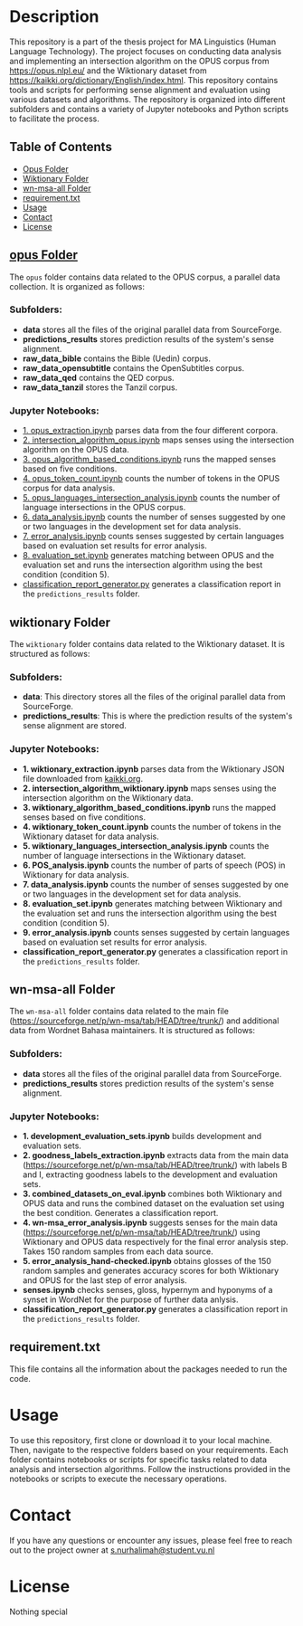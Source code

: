 # Description
This repository is a part of the thesis project for MA Linguistics (Human Language Technology). The project focuses on conducting data analysis and implementing an intersection algorithm on the OPUS corpus from https://opus.nlpl.eu/ and the Wiktionary dataset from https://kaikki.org/dictionary/English/index.html. This repository contains tools and scripts for performing sense alignment and evaluation using various datasets and algorithms. The repository is organized into different subfolders and contains a variety of Jupyter notebooks and Python scripts to facilitate the process.

## Table of Contents
- [Opus Folder](#opus-folder)
- [Wiktionary Folder](#wiktionary-folder)
- [wn-msa-all Folder](#wn-msa-all-folder)
- [requirement.txt](#requirementtxt)
- [Usage](#usage)
- [Contact](#contact)
- [License](#license)

## [opus Folder](https://github.com/iamima188/Siti_Nurhalimah_Thesis_2023/tree/main/opus)

The `opus` folder contains data related to the OPUS corpus, a parallel data collection. It is organized as follows:

### Subfolders:

- **data** stores all the files of the original parallel data from SourceForge.
- **predictions_results** stores prediction results of the system's sense alignment.
- **raw_data_bible** contains the Bible (Uedin) corpus.
- **raw_data_opensubtitle** contains the OpenSubtitles corpus.
- **raw_data_qed** contains the QED corpus.
- **raw_data_tanzil** stores the Tanzil corpus.

### Jupyter Notebooks:

- [1. opus_extraction.ipynb](https://github.com/iamima188/Siti_Nurhalimah_Thesis_2023/blob/main/opus/1.%20opus_extraction.ipynb) parses data from the four different corpora.
- [2. intersection_algorithm_opus.ipynb](https://github.com/iamima188/Siti_Nurhalimah_Thesis_2023/blob/main/opus/2.%20intersection_algorithm_opus.ipynb) maps senses using the intersection algorithm on the OPUS data.
- [3. opus_algorithm_based_conditions.ipynb](https://github.com/iamima188/Siti_Nurhalimah_Thesis_2023/blob/main/opus/3.%20opus_algorithm_based_conditions.ipynb) runs the mapped senses based on five conditions.
- [4. opus_token_count.ipynb](https://github.com/iamima188/Siti_Nurhalimah_Thesis_2023/blob/main/opus/4.%20opus_token_count.ipynb) counts the number of tokens in the OPUS corpus for data analysis.
- [5. opus_languages_intersection_analysis.ipynb](https://github.com/iamima188/Siti_Nurhalimah_Thesis_2023/blob/main/opus/5.%20opus_languages_intersection_analysis.ipynb) counts the number of language intersections in the OPUS corpus.
- [6. data_analysis.ipynb](https://github.com/iamima188/Siti_Nurhalimah_Thesis_2023/blob/main/opus/6.%20data_analysis.ipynb) counts the number of senses suggested by one or two languages in the development set for data analysis.
- [7. error_analysis.ipynb](https://github.com/iamima188/Siti_Nurhalimah_Thesis_2023/blob/main/opus/7.%20error_analysis.ipynb) counts senses suggested by certain languages based on evaluation set results for error analysis.
- [8. evaluation_set.ipynb](https://github.com/iamima188/Siti_Nurhalimah_Thesis_2023/blob/main/opus/8.%20evaluation_set.ipynb) generates matching between OPUS and the evaluation set and runs the intersection algorithm using the best condition (condition 5).
- [classification_report_generator.py](https://github.com/iamima188/Siti_Nurhalimah_Thesis_2023/blob/main/opus/classification_report_generator.py) generates a classification report in the `predictions_results` folder.

## wiktionary Folder

The `wiktionary` folder contains data related to the Wiktionary dataset. It is structured as follows:

### Subfolders:

- **data**: This directory stores all the files of the original parallel data from SourceForge.
- **predictions_results**: This is where the prediction results of the system's sense alignment are stored.

### Jupyter Notebooks:

- **1. wiktionary_extraction.ipynb** parses data from the Wiktionary JSON file downloaded from [kaikki.org](https://kaikki.org/dictionary/English/index.html).
- **2. intersection_algorithm_wiktionary.ipynb** maps senses using the intersection algorithm on the Wiktionary data.
- **3. wiktionary_algorithm_based_conditions.ipynb** runs the mapped senses based on five conditions.
- **4. wiktionary_token_count.ipynb** counts the number of tokens in the Wiktionary dataset for data analysis.
- **5. wiktionary_languages_intersection_analysis.ipynb** counts the number of language intersections in the Wiktionary dataset.
- **6. POS_analysis.ipynb** counts the number of parts of speech (POS) in Wiktionary for data analysis.
- **7. data_analysis.ipynb** counts the number of senses suggested by one or two languages in the development set for data analysis.
- **8. evaluation_set.ipynb** generates matching between Wiktionary and the evaluation set and runs the intersection algorithm using the best condition (condition 5).
- **9. error_analysis.ipynb** counts senses suggested by certain languages based on evaluation set results for error analysis.
- **classification_report_generator.py** generates a classification report in the `predictions_results` folder.

## wn-msa-all Folder

The `wn-msa-all` folder contains data related to the main file (https://sourceforge.net/p/wn-msa/tab/HEAD/tree/trunk/) and additional data from Wordnet Bahasa maintainers. It is structured as follows:

### Subfolders:

- **data** stores all the files of the original parallel data from SourceForge.
- **predictions_results** stores prediction results of the system's sense alignment.

### Jupyter Notebooks:

- **1. development_evaluation_sets.ipynb** builds development and evaluation sets.
- **2. goodness_labels_extraction.ipynb** extracts data from the main data (https://sourceforge.net/p/wn-msa/tab/HEAD/tree/trunk/) with labels B and I, extracting goodness labels to the development and evaluation sets.
- **3. combined_datasets_on_eval.ipynb** combines both Wiktionary and OPUS data and runs the combined dataset on the evaluation set using the best condition. Generates a classification report.
- **4. wn-msa_error_analysis.ipynb** suggests senses for the main data (https://sourceforge.net/p/wn-msa/tab/HEAD/tree/trunk/) using Wiktionary and OPUS data respectively for the final error analysis step. Takes 150 random samples from each data source.
- **5. error_analysis_hand-checked.ipynb** obtains glosses of the 150 random samples and generates accuracy scores for both Wiktionary and OPUS for the last step of error analysis.
- **senses.ipynb** checks senses, gloss, hypernym and hyponyms of a synset in WordNet for the purpose of further data anlysis.
- **classification_report_generator.py** generates a classification report in the `predictions_results` folder.

## requirement.txt
This file contains all the information about the packages needed to run the code. 

# Usage
To use this repository, first clone or download it to your local machine. Then, navigate to the respective folders based on your requirements. Each folder contains notebooks or scripts for specific tasks related to data analysis and intersection algorithms. Follow the instructions provided in the notebooks or scripts to execute the necessary operations.

# Contact
If you have any questions or encounter any issues, please feel free to reach out to the project owner at s.nurhalimah@student.vu.nl

# License
Nothing special
